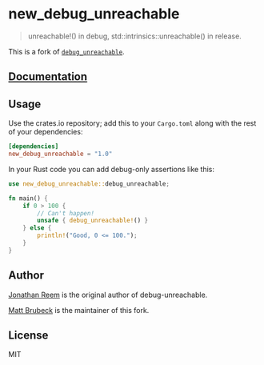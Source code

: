 # new_debug_unreachable

> unreachable!() in debug, std::intrinsics::unreachable() in release.

This is a fork of [`debug_unreachable`](https://crates.io/crates/debug_unreachable).

## [Documentation](https://docs.rs/new_debug_unreachable)

## Usage

Use the crates.io repository; add this to your `Cargo.toml` along
with the rest of your dependencies:

```toml
[dependencies]
new_debug_unreachable = "1.0"
```

In your Rust code you can add debug-only assertions like this:

```rust
use new_debug_unreachable::debug_unreachable;

fn main() {
    if 0 > 100 {
        // Can't happen!
        unsafe { debug_unreachable!() }
    } else {
        println!("Good, 0 <= 100.");
    }
}
```

## Author

[Jonathan Reem](https://medium.com/@jreem) is the original author of debug-unreachable.

[Matt Brubeck](https://limpet.net/mbrubeck/) is the maintainer of this fork.

## License

MIT
